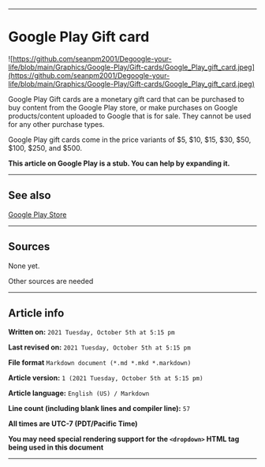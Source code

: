 
***

# Google Play Gift card

![https://github.com/seanpm2001/Degoogle-your-life/blob/main/Graphics/Google-Play/Gift-cards/Google_Play_gift_card.jpeg](https://github.com/seanpm2001/Degoogle-your-life/blob/main/Graphics/Google-Play/Gift-cards/Google_Play_gift_card.jpeg)

Google Play Gift cards are a monetary gift card that can be purchased to buy content from the Google Play store, or make purchases on Google products/content uploaded to Google that is for sale. They cannot be used for any other purchase types.

Google Play gift cards come in the price variants of $5, $10, $15, $30, $50, $100, $250, and $500.

**This article on Google Play is a stub. You can help by expanding it.**

***

## See also

[Google Play Store](https://github.com/seanpm2001/Degoogle-your-life/Wiki/Google-Play-Store/)

***

## Sources

None yet.

Other sources are needed <!-- and this article needs LOTS of improvement and original work to prevent it from being a copy and paste from Wikipedia. !-->

***

## Article info

**Written on:** `2021 Tuesday, October 5th at 5:15 pm`

**Last revised on:** `2021 Tuesday, October 5th at 5:15 pm`

**File format** `Markdown document (*.md *.mkd *.markdown)`

**Article version:** `1 (2021 Tuesday, October 5th at 5:15 pm)`

**Article language:** `English (US) / Markdown`

**Line count (including blank lines and compiler line):** `57`

**All times are UTC-7 (PDT/Pacific Time)**

**You may need special rendering support for the `<dropdown>` HTML tag being used in this document**

***

<!-- Tools

Quick copy and paste

https://github.com/seanpm2001/WacOS/wiki/

!-->

